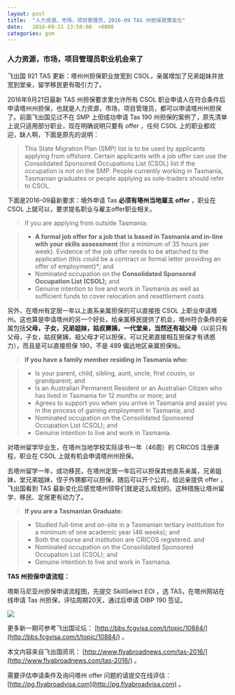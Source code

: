 ```yaml
---
layout: post
title:  "人力资源，市场，项目管理员，2016-09 TAS 州担保政策变化"
date:   2016-09-21 13:56:00  +0800
categories: gsm
---
```


### 人力资源，市场，项目管理员职业机会来了

飞出国 921 TAS 更新：塔州州担保职业放宽到 CSOL，亲属增加了兄弟姐妹并放宽到堂亲，留学移民更有吸引力了。

2016年9月21日最新 TAS 州担保要求里允许所有 CSOL 职业申请人在符合条件后申请塔州州担保，也就是人力资源，市场，项目管理员，都可以申请塔州州担保了。前面飞出国见过不在 SMP 上但成功申请 Tas 190 州担保的案例了，原先清单上说只适用部分职业，现在明确说明只要有 offer ，任何 CSOL 上的职业都欢迎，缺人啊，下面是原先的说明：

> This State Migration Plan (SMP) list is to be used by applicants applying from offshore. Certain applicants with a job offer can use the Consolidated Sponsored Occupations List (CSOL) list if the occupation is not on the SMP. People currently working in Tasmania, Tasmanian graduates or people applying as sole-traders should
refer to CSOL. 

下面是2016-09最新要求：境外申请 Tas **必须有塔州当地雇主 offer** ，职业在 CSOL 上就可以，要求提名职业与雇主offer职业相关。

> If you are applying from outside Tasmania:

> - **A formal job offer for a job that is based in Tasmania and in-line with your skills assessment** (for a minimum of 35 hours per week). Evidence of the job offer needs to be attached to the application (this could be a contract or formal letter providing an offer of employment)*;
> and
> - Nominated occupation on the **Consolidated Sponsored Occupation List (CSOL);**
> and
> - Genuine intention to live and work in Tasmania as well as sufficient funds to cover relocation and resettlement costs.

另外，在塔州有定居一年以上直系亲属担保的可以直接按 CSOL 上职业申请塔州。这也算是申请塔州的另一个好处，给亲属移民提供了机会，塔州符合条件的亲属包括**父母，子女，兄弟姐妹，姑叔舅姨，一代堂亲，当然还有祖父母**（以前只有父母，子女，姑叔舅姨，祖父母才可以担保，可以兄弟直接相互担保才有诱惑力），而且是可以直接担保 190，不是 489 偏远地区亲属担保吆。

> **If you have a family member residing in Tasmania who:**

> - Is your parent, child, sibling, aunt, uncle, first cousin, or grandparent;
> and
> - Is an Australian Permanent Resident or an Australian Citizen who has lived in Tasmania for 12 months or more;
> and
> - Agrees to support you when you arrive in Tasmania and assist you in the process of gaining employment in Tasmania;
> and
> - Nominated occupation on the Consolidated Sponsored Occupation List (CSOL);
> and
> - Genuine intention to live and work in Tasmania.

对塔州留学毕业生，在塔州当地学校实际读书一年（46周）的 CRICOS 注册课程，职业在 CSOL 上就有机会申请塔州州担保。

去塔州留学一年，成功移民，在塔州定居一年后可以担保其他直系亲属，兄弟姐妹，堂兄弟姐妹，侄子外甥都可以担保，随后可以开个公司，给远亲提供 offer ，飞出国看到 TAS 最新变化后感觉塔州领导们就是这么规划的。这种措施让塔州留学、移民、定居更有动力了。

> **If you are a Tasmanian Graduate:**

> - Studied full-time and on-site in a Tasmanian tertiary institution for a minimum of one academic year (46 weeks);
> and
> - Both the course and institution are CRICOS registered.
> and
> - Nominated occupation on the Consolidated Sponsored Occupation List (CSOL);
> and
> - Genuine intention to live and work in Tasmania.

**TAS 州担保申请流程：**

塔斯马尼亚州担保申请流程图，先提交 SkillSelect EOI ，选 TAS，在塔州网站在线申请 Tas 州担保，评估周期20天，通过后申请 DIBP 190 签证。

<img src='//disfly.s3-us-west-1.amazonaws.com/original/2X/d/da41937658efae38945b0f0ab72bc9196f066c7c.jpg'>

更多新一期可参考飞出国论坛： [http://bbs.fcgvisa.com/t/topic/10884/](http://bbs.fcgvisa.com/t/topic/10884/) 。

本文内容来自飞出国资讯： [http://www.flyabroadnews.com/tas-2016/](http://www.flyabroadnews.com/tas-2016/) 。

需要评估申请条件及询问塔州 offer 问题的请提交在线评估： [http://pg.flyabroadvisa.com](http://pg.flyabroadvisa.com) 。 